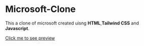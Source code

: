 # Microsoft-Clone

This a clone of microsoft created uisng <b>HTML</b>,<b>Tailwind CSS</b> and <b>Javascript</b>.

<a href="https://microsoft-clone-by-pallab.netlify.app/">Click me to see preview</a>
